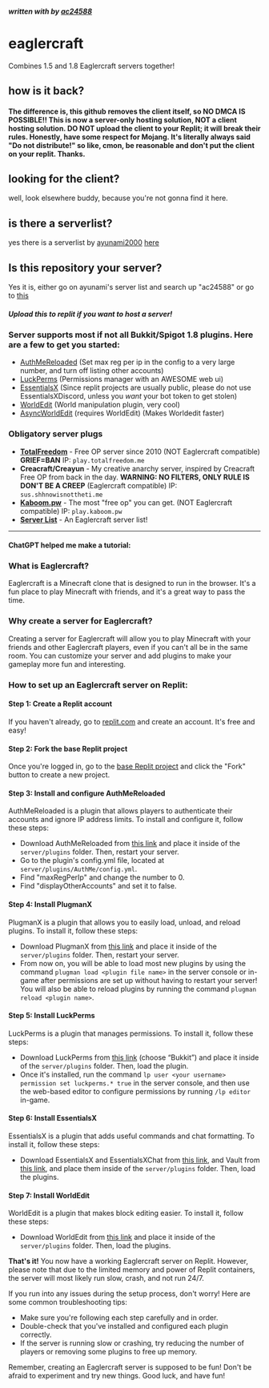 ##### written with by [ac24588](https://github.com/kkkmember5)
# eaglercraft

Combines 1.5 and 1.8 Eaglercraft servers together!

## how is it back?
#### The difference is, this github removes the client itself, so NO DMCA IS POSSIBLE!! This is now a server-only hosting solution, NOT a client hosting solution. DO NOT upload the client to your Replit; it will break their rules. Honestly, have some respect for Mojang. It's literally always said "Do not distribute!" so like, cmon, be reasonable and don't put the client on your replit. Thanks.

## looking for the client?
well, look elsewhere buddy, because you're not gonna find it here.

## is there a serverlist?
yes there is a serverlist by [ayunami2000](https://github.com/ayunami2000) [here](https://eaglercraft-server-list.ayunami2000.repl.co)

## Is this repository your server?
Yes it is, either go on ayunami's server list and search up "ac24588" or go to [this](https://eaglercraftx.ac24588.repl.co)

##### Upload this to replit if you want to host a server!

### Server supports most if not all Bukkit/Spigot 1.8 plugins. Here are a few to get you started:
- [AuthMeReloaded](https://github.com/AuthMe/AuthMeReloaded/releases) (Set max reg per ip in the config to a very large number, and turn off listing other accounts)
- [LuckPerms](https://luckperms.net/download) (Permissions manager with an AWESOME web ui)
- [EssentialsX](https://essentialsx.net/downloads.html) (Since replit projects are usually public, please do not use EssentialsXDiscord, unless you *want* your bot token to get stolen)
- [WorldEdit](https://dev.bukkit.org/projects/worldedit/files/2460562) (World manipulation plugin, very cool)
- [AsyncWorldEdit](https://github.com/SBPrime/AsyncWorldEdit/releases/tag/v3.5.4) (requires WorldEdit) (Makes Worldedit faster)

### Obligatory server plugs
- **[TotalFreedom](https://totalfreedom.me)** - Free OP server since 2010 (NOT Eaglercraft compatible) **GRIEF=BAN** IP: `play.totalfreedom.me`
- **Creacraft/Creayun** - My creative anarchy server, inspired by Creacraft Free OP from back in the day. **WARNING: NO FILTERS, ONLY RULE IS DON'T BE A CREEP** (Eaglercraft compatible) IP: `sus.shhnowisnottheti.me`
- **[Kaboom.pw](https://kaboom.pw)** - The most "free op" you can get. (NOT Eaglercraft compatible) IP: `play.kaboom.pw`
- **[Server List](https://eaglercraft-server-list.ayunami2000.repl.co)** - An Eaglercraft server list!

---

#### ChatGPT helped me make a tutorial:

### What is Eaglercraft?
Eaglercraft is a Minecraft clone that is designed to run in the browser. It's a fun place to play Minecraft with friends, and it's a great way to pass the time.

### Why create a server for Eaglercraft?
Creating a server for Eaglercraft will allow you to play Minecraft with your friends and other Eaglercraft players, even if you can't all be in the same room. You can customize your server and add plugins to make your gameplay more fun and interesting.

### How to set up an Eaglercraft server on Replit:
#### Step 1: Create a Replit account

If you haven't already, go to [replit.com](https://replit.com) and create an account. It's free and easy!

#### Step 2: Fork the base Replit project

Once you're logged in, go to the [base Replit project](https://replit.com/@ayunami2000/eaglercraft) and click the "Fork" button to create a new project.

#### Step 3: Install and configure AuthMeReloaded

AuthMeReloaded is a plugin that allows players to authenticate their accounts and ignore IP address limits. To install and configure it, follow these steps:
- Download AuthMeReloaded from [this link](https://github.com/AuthMe/AuthMeReloaded/releases/download/5.6.0-beta2/AuthMe-5.6.0-beta2.jar) and place it inside of the `server/plugins` folder. Then, restart your server.
- Go to the plugin's config.yml file, located at `server/plugins/AuthMe/config.yml`.
- Find "maxRegPerIp" and change the number to 0.
- Find "displayOtherAccounts" and set it to false.

#### Step 4: Install PlugmanX

PlugmanX is a plugin that allows you to easily load, unload, and reload plugins. To install it, follow these steps:
- Download PlugmanX from [this link](https://www.spigotmc.org/resources/plugmanx.88135/) and place it inside of the `server/plugins` folder. Then, restart your server.
- From now on, you will be able to load most new plugins by using the command `plugman load <plugin file name>` in the server console or in-game after permissions are set up without having to restart your server! You will also be able to reload plugins by running the command `plugman reload <plugin name>`.

#### Step 5: Install LuckPerms

LuckPerms is a plugin that manages permissions. To install it, follow these steps:
- Download LuckPerms from [this link](https://luckperms.net/download) (choose “Bukkit”) and place it inside of the `server/plugins` folder. Then, load the plugin.
- Once it's installed, run the command `lp user <your username> permission set luckperms.* true` in the server console, and then use the web-based editor to configure permissions by running `/lp editor` in-game.

#### Step 6: Install EssentialsX

EssentialsX is a plugin that adds useful commands and chat formatting. To install it, follow these steps:
- Download EssentialsX and EssentialsXChat from [this link](https://essentialsx.net/downloads.html), and Vault from [this link](https://dev.bukkit.org/projects/vault/files/894359), and place them inside of the `server/plugins` folder. Then, load the plugins.

#### Step 7: Install WorldEdit

WorldEdit is a plugin that makes block editing easier. To install it, follow these steps:
- Download WorldEdit from [this link](https://dev.bukkit.org/projects/worldedit/files/2460562) and place it inside of the `server/plugins` folder. Then, load the plugins.

**That's it!** You now have a working Eaglercraft server on Replit. However, please note that due to the limited memory and power of Replit containers, the server will most likely run slow, crash, and not run 24/7.

If you run into any issues during the setup process, don't worry! Here are some common troubleshooting tips:
- Make sure you're following each step carefully and in order.
- Double-check that you've installed and configured each plugin correctly.
- If the server is running slow or crashing, try reducing the number of players or removing some plugins to free up memory.

Remember, creating an Eaglercraft server is supposed to be fun! Don't be afraid to experiment and try new things. Good luck, and have fun!
